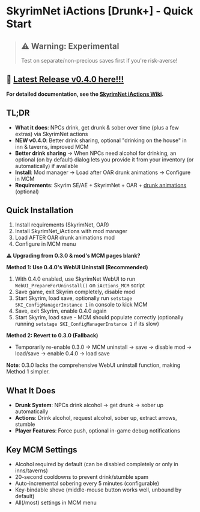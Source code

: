 # SkyrimNet iActions [Drunk+] - Quick Start

> ## ⚠️ **Warning: Experimental**
> Test on separate/non-precious saves first if you're risk-averse!

## 🍻 [**Latest Release v0.4.0 here!!!**](https://github.com/Gerkinfeltser/SkyrimNet_iActions/releases/tag/0.4.0)
**For detailed documentation, see the [SkyrimNet iActions Wiki](https://github.com/Gerkinfeltser/SkyrimNet_iActions/wiki).**

## TL;DR
- **What it does**: NPCs drink, get drunk & sober over time (plus a few extras) via SkyrimNet actions
- **NEW v0.4.0**: Better drink sharing, optional "drinking on the house" in inn & taverns, improved MCM
- **Better drink sharing** → When NPCs need alcohol for drinking, an optional (on by default) dialog lets you provide it from your inventory (or automatically) if available
- **Install**: Mod manager → Load after OAR drunk animations → Configure in MCM
- **Requirements**: Skyrim SE/AE + SkyrimNet + OAR + [drunk animations](https://www.nexusmods.com/skyrimspecialedition/mods/62191) (optional)

## Quick Installation
1. Install requirements (SkyrimNet, OAR)
2. Install SkyrimNet_iActions with mod manager
3. Load AFTER OAR drunk animations mod
4. Configure in MCM menu

**⚠️ Upgrading from 0.3.0 & mod's MCM pages blank?**

**Method 1: Use 0.4.0's WebUI Uninstall (Recommended)**
1. With 0.4.0 enabled, use SkyrimNet WebUI to run `WebUI_PrepareForUninstall()` on `iActions_MCM` script
2. Save game, exit Skyrim completely, disable mod
3. Start Skyrim, load save, optionally run `setstage SKI_ConfigManagerInstance 1` in console to kick MCM
4. Save, exit Skyrim, enable 0.4.0 again
5. Start Skyrim, load save - MCM should populate correctly (optionally running `setstage SKI_ConfigManagerInstance 1` if its slow)

**Method 2: Revert to 0.3.0 (Fallback)**
- Temporarily re-enable 0.3.0 → MCM uninstall → save → disable mod → load/save → enable 0.4.0 → load save

**Note**: 0.3.0 lacks the comprehensive WebUI uninstall function, making Method 1 simpler.

## What It Does
- **Drunk System**: NPCs drink alcohol → get drunk → sober up automatically
- **Actions**: Drink alcohol, request alcohol, sober up, extract arrows, stumble
- **Player Features**: Force push, optional in-game debug notifications

## Key MCM Settings
- Alcohol required by default (can be disabled completely or only in inns/taverns)
- 20-second cooldowns to prevent drink/stumble spam
- Auto-incremental sobering every 5 minutes (configurable)
- Key-bindable shove (middle-mouse button works well, unbound by default)
- All(/most) settings in MCM menu
